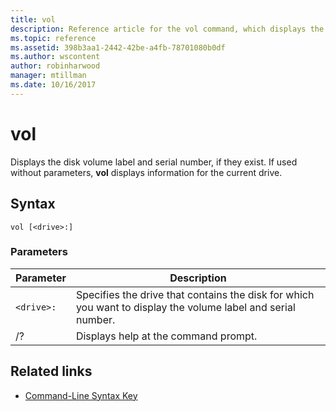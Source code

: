 ```yaml
---
title: vol
description: Reference article for the vol command, which displays the disk volume label and serial number, if they exist.
ms.topic: reference
ms.assetid: 398b3aa1-2442-42be-a4fb-78701080b0df
ms.author: wscontent
author: robinharwood
manager: mtillman
ms.date: 10/16/2017
---
```


# vol

Displays the disk volume label and serial number, if they exist.  If used without parameters, **vol** displays information for the current drive.

## Syntax

```
vol [<drive>:]
```

### Parameters

| Parameter | Description |
|--|--|
| `<drive>:` | Specifies the drive that contains the disk for which you want to display the volume label and serial number. |
| /? | Displays help at the command prompt. |

## Related links

- [Command-Line Syntax Key](command-line-syntax-key.md)
